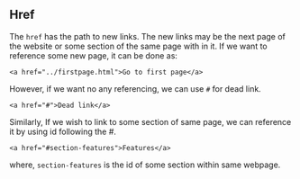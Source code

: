 

## Href
The <code>href</code> has the path to new links. The new links may be the next page of the website or some section of the same page with in it.
If we want to reference some new page, it can be done as:
```
<a href="../firstpage.html">Go to first page</a>
```
However, if we want no any referencing, we can use <code>#</code> for dead link.
```
<a href="#">Dead link</a>
```
Similarly, If we wish to link to some section of same page, we can reference it by using id following the #.
```
<a href="#section-features">Features</a>
```
where, <code>section-features</code> is the id of some section within same webpage.

<!-- The article goes here, in GitHub-flavored Markdown. Feel free to add YouTube videos, images, and CodePen/JSBin embeds  -->





